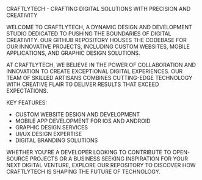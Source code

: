 CRAFTLYTECH - CRAFTING DIGITAL SOLUTIONS WITH PRECISION AND CREATIVITY

WELCOME TO CRAFTLYTECH, A DYNAMIC DESIGN AND DEVELOPMENT STUDIO DEDICATED TO PUSHING THE BOUNDARIES OF DIGITAL CREATIVITY. OUR GITHUB REPOSITORY HOUSES THE CODEBASE FOR OUR INNOVATIVE PROJECTS, INCLUDING CUSTOM WEBSITES, MOBILE APPLICATIONS, AND GRAPHIC DESIGN SOLUTIONS.

AT CRAFTLYTECH, WE BELIEVE IN THE POWER OF COLLABORATION AND INNOVATION TO CREATE EXCEPTIONAL DIGITAL EXPERIENCES. OUR TEAM OF SKILLED ARTISANS COMBINES CUTTING-EDGE TECHNOLOGY WITH CREATIVE FLAIR TO DELIVER RESULTS THAT EXCEED EXPECTATIONS.

KEY FEATURES:

- CUSTOM WEBSITE DESIGN AND DEVELOPMENT
- MOBILE APP DEVELOPMENT FOR IOS AND ANDROID
- GRAPHIC DESIGN SERVICES
- UI/UX DESIGN EXPERTISE
- DIGITAL BRANDING SOLUTIONS
  
WHETHER YOU'RE A DEVELOPER LOOKING TO CONTRIBUTE TO OPEN-SOURCE PROJECTS OR A BUSINESS SEEKING INSPIRATION FOR YOUR NEXT DIGITAL VENTURE, EXPLORE OUR REPOSITORY TO DISCOVER HOW CRAFTLYTECH IS SHAPING THE FUTURE OF TECHNOLOGY.
